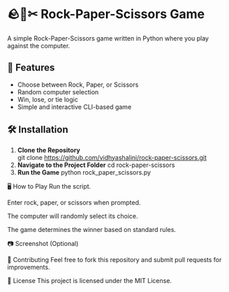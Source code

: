 # 🪨📄✂ Rock-Paper-Scissors Game

A simple Rock-Paper-Scissors game written in Python where you play against the computer.

## 🚀 Features
- Choose between Rock, Paper, or Scissors
- Random computer selection
- Win, lose, or tie logic
- Simple and interactive CLI-based game

## 🛠 Installation
1. **Clone the Repository**  
   git clone https://github.com/vidhyashalini/rock-paper-scissors.git
2. **Navigate to the Project Folder**
   cd rock-paper-scissors
3. **Run the Game**
   python rock_paper_scissors.py

🖥 How to Play
Run the script.

Enter rock, paper, or scissors when prompted.

The computer will randomly select its choice.

The game determines the winner based on standard rules.

📷 Screenshot (Optional)

🤝 Contributing
Feel free to fork this repository and submit pull requests for improvements.

📜 License
This project is licensed under the MIT License.

